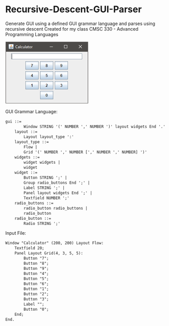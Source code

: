 # Recursive-Descent-GUI-Parser
Generate GUI using a defined GUI grammar language and parses using recursive descent
Created for my class CMSC 330 - Advanced Programming Languages


![screenshot01](screenshot01.PNG)

GUI Grammar Language:
```
gui ::=
        Window STRING '(' NUMBER ',' NUMBER ')' layout widgets End '.'
    layout ::=
        Layout layout_type ':'
    layout_type ::=
        Flow |
        Grid '(' NUMBER ',' NUMBER [',' NUMBER ',' NUMBER] ')'
    widgets ::=
        widget widgets |
        widget
    widget ::=
        Button STRING ';' |
        Group radio_buttons End ';' |
        Label STRING ';' |
        Panel layout widgets End ';' |
        Textfield NUMBER ';'
    radio_buttons ::=
        radio_button radio_buttons |
        radio_button
    radio_button ::=
        Radio STRING ';'
```

Input File:
```
Window "Calculator" (200, 200) Layout Flow:
	Textfield 20;
	Panel Layout Grid(4, 3, 5, 5):
		Button "7";
		Button "8";
		Button "9";
		Button "4";
		Button "5";
		Button "6";
		Button "1";
		Button "2";
		Button "3";
		Label "";
		Button "0";
	End;
End.
```